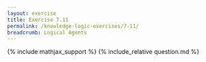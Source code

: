```yaml
---
layout: exercise
title: Exercise 7.11
permalink: /knowledge-logic-exercises/7-11/
breadcrumb: Logical Agents
---
```


{% include mathjax_support %}
{% include_relative question.md %}
